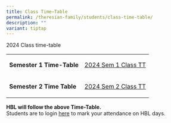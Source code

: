```yaml
---
title: Class Time–Table
permalink: /theresian-family/students/class-time-table/
description: ""
variant: tiptap
---
```

<p>2024 Class time-table</p>
<table style="minWidth: 50px">
<colgroup>
<col>
<col>
</colgroup>
<tbody>
<tr>
<td rowspan="1" colspan="1">
<p><strong>Semester 1 Time-Table</strong>
</p>
</td>
<td rowspan="1" colspan="1">
<p><a href="/files/2024_TT_Sem1_Class.pdf" rel="noopener noreferrer nofollow" target="_blank">2024 Sem 1 Class TT</a>
</p>
</td>
</tr>
<tr>
<td rowspan="1" colspan="1">
<p><strong>Semester 2 Time Table</strong>
</p>
</td>
<td rowspan="1" colspan="1">
<p><a href="/files/2024_Sem2_TT_Class.pdf" rel="noopener noreferrer nofollow" target="_blank">2024 Sem 2 Class TT</a>
</p>
</td>
</tr>
</tbody>
</table>
<p><strong>HBL will follow the above Time-Table.</strong>
<br>Students are to login&nbsp;<a href="https://docs.google.com/forms/d/e/1FAIpQLSdyuR_eJKsnefuwpPDqZIBCaP8mCe2j1HKjPOvREVhSXZZPXQ/viewform?fbzx=4140446395415724351" rel="noopener noreferrer nofollow" target="">here</a>&nbsp;to
mark your attendance on HBL days.</p>